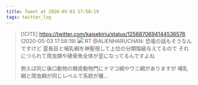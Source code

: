 ```yaml
---
title: Tweet at 2020-05-03 17:58:19
tags: twitter_log
---
```


> [!CITE] https://twitter.com/kaisekiriu/status/1256870694144536576 (2020-05-03 17:58:19)
> ![](https://twitter.com/kaisekiriu/status/1256870694144536576)
> RT @ALIENHARUCHAN: 恐竜の話もそうなんですけど
> 霊長目と哺乳綱を神聖視して上位の分類階級与えてるので
> それにつられて爬虫類や硬骨魚全体が歪になってるんですよね
> 
> 例えば同じ後口動物の棘皮動物門にナマコ綱やウニ綱がありますが
> 哺乳綱と爬虫綱が同じレベルで系統が離…
